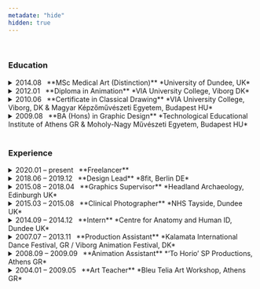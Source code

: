 ```yaml
---
metadate: "hide"
hidden: true
---
```


<br>

### Education

<details>
<summary markdown="span">
2014.08  **MSc Medical Art (Distinction)** *University of Dundee, UK*
</summary>
This institution provided me with a first-hand education on human anatomy, dissection and their further applications to creating visual and plastic works of art for educational and informative purposes. 
</details>
<details>
<summary markdown="span">
2012.01  **Diploma in Animation** *VIA University College, Viborg DK*
</summary>
I learned the fundamentals of 2d and 3d animation both in digital and analog media.
</details>
<details>
<summary markdown="span">
2010.06  **Certificate in Classical Drawing** *VIA University College, Viborg, DK & Magyar Képzőművészeti Egyetem, Budapest HU*
</summary>
In this intense course I refined my draughtmanship and developed a constructive approach to drawing and painting.
</details>
<details>
<summary markdown="span">
2009.08  **BA (Hons) in Graphic Design** *Technological Educational Institute of Athens GR & Moholy-Nagy Művészeti Egyetem, Budapest HU*
</summary>
My fundamental education in all the basic aspects of traditional graphic design, from layout and typesetting to marketing and advertising, including an introduction to animation.
</details>

<br>

### Experience

<details>
<summary markdown="span">
2020.01 – present  **Freelancer**
</summary>
</details>

<details>
<summary markdown="span">
2018.06 – 2019.12  **Design Lead** *8fit, Berlin DE*
</summary>
As a member of the Creative team during considerable internal restructuring I took it upon myself to ensure that the department ran smoothly and met it's objectives. I established and streamlined brand guidelines, deployed and optimized an agency-like creative framework, researched and conceptualised marketing campaigns, produced still and animated assets for multiple channels and optimised them for performance marketing.
</details>


<details>
<summary markdown="span">
2015.08 – 2018.04  **Graphics Supervisor** *Headland Archaeology, Edinburgh UK*
</summary>
I played a vital role in the department's transition to automated workflows for illustration assembly which freed up the designers' time and created capacity for handling impending large scale projects. Additional responsibilities were brand championship, visualisation and analysis of big data, typesetting and print prep for publications, illustration for advertising and publications, studio photography and photogrammetric 3D modelling of finds and remains.
</details>


<details>
<summary markdown="span">
2015.03 – 2015.08  **Clinical Photographer** *NHS Tayside, Dundee UK*
</summary>
I introduced my colleagues to automated workflows and managed to clear the department's backlog within three months of taking up the post.
In my day-to-day I was responsible to interact with patients and protecting members of vulnerable groups respectfully for studio, surgical theatre and ward photography. Additional responsibilities were database management, quality control and safekeeping of sensitive information, color correction, batch editing and printing. 
</details>


<details>
<summary markdown="span">
2014.09 – 2014.12  **Intern** *Centre for Anatomy and Human ID, Dundee UK*
</summary>
In restructuring the course I contributed feedback compiled from past years' students' experience that had an impact in designing a more streamlined syllabus. I was creating visual educational material related to anatomy and demonstrating techniques to students, providing feedback and support;
while also preparing artwork for printing and exhibition and researching 3d printing applications;
</details>


<details>
<summary markdown="span">
2007.07 – 2013.11  **Production Assistant** *Kalamata International Dance Festival, GR / Viborg Animation Festival, DK*
</summary>
I was part of a team that managed to accommodate a very ambitious staging by a world-class dance company in a venue totally lacking in any amenities without compromising the integrity of the performance. My day-to-day was supporting visiting artists throughout their daily schedule and mediating their communications with the production teams while ensuring that allocated events were being prepared for according to schedule.
</details>


<details>
<summary markdown="span">
2008.09 – 2009.09  **Animation Assistant** *‘To Horio’ SP Productions, Athens GR*
</summary>
Part of a three strong core team, we completed pre-production and principal photography for a 15' stop-motion film within a working year.
I was researching subject matter, plans and concept art, then building sets in the correct scale and planning camera movement and supplementary animation;
</details>


<details>
<summary markdown="span">
2004.01 – 2009.05  **Art Teacher** *Bleu Telia Art Workshop, Athens GR*
</summary>
My first working experience was teaching groups of children for the travelling museum exhibition "Matisse–Picasso" curated by the Centre Pompidou.
I then went on to teaching the fundamentals of expression through the elements of art to students aged 5–18 keeping students engaged and enthusiasctic for the duration of 3 hour classes.
</details>